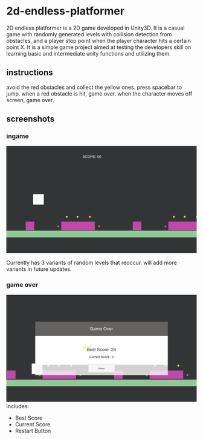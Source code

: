 # 2d-endless-platformer
2D endless platformer is a 2D game developed in Unity3D. It is a casual game with randomly generated levels with collision detection from obstacles, and a player stop point when the player character hits a certain point X. It is a simple game project aimed at testing the developers skill on learning basic and intermediate unity functions and utilizing them.

## instructions
avoid the red obstacles and collect the yellow ones. press spacebar to jump. when a red obstacle is hit, game over. when the character moves off screen, game over.


## screenshots

### ingame
![alt text](ingame.png "ingame")

Currently has 3 variants of random levels that reoccur. will add more variants in future updates. 

### game over
![alt text](game-over.png "game over")
Includes:
* Best Score
* Current Score
* Restart Button
